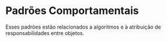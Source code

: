 # Padrões Comportamentais

Esses padrões estão relacionados a algoritmos e à atribuição de responsabilidades entre objetos.

